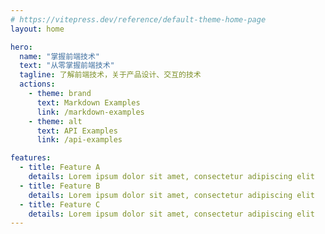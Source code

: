 ```yaml
---
# https://vitepress.dev/reference/default-theme-home-page
layout: home

hero:
  name: "掌握前端技术"
  text: "从零掌握前端技术"
  tagline: 了解前端技术，关于产品设计、交互的技术
  actions:
    - theme: brand
      text: Markdown Examples
      link: /markdown-examples
    - theme: alt
      text: API Examples
      link: /api-examples

features:
  - title: Feature A
    details: Lorem ipsum dolor sit amet, consectetur adipiscing elit
  - title: Feature B
    details: Lorem ipsum dolor sit amet, consectetur adipiscing elit
  - title: Feature C
    details: Lorem ipsum dolor sit amet, consectetur adipiscing elit
---
```


